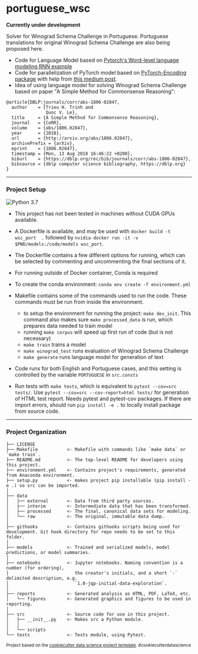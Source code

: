 portuguese_wsc
==============================

**Currently under development**

Solver for Winograd Schema Challenge in Portuguese. Portuguese translations for original Winograd Schema Challenge are also being proposed here.

- Code for Language Model based on [Pytorch's Word-level language modeling RNN example](https://github.com/pytorch/examples/tree/master/word_language_model)
- Code for parallelization of PyTorch model based on [PyTorch-Encoding package](https://github.com/zhanghang1989/PyTorch-Encoding) with help from [this medium post](https://medium.com/huggingface/training-larger-batches-practical-tips-on-1-gpu-multi-gpu-distributed-setups-ec88c3e51255).
- Idea of using language model for solving Winograd Schema Challenge based on paper "A Simple Method for Commonsense Reasoning":
```
@article{DBLP:journals/corr/abs-1806-02847,
  author    = {Trieu H. Trinh and
               Quoc V. Le},
  title     = {A Simple Method for Commonsense Reasoning},
  journal   = {CoRR},
  volume    = {abs/1806.02847},
  year      = {2018},
  url       = {http://arxiv.org/abs/1806.02847},
  archivePrefix = {arXiv},
  eprint    = {1806.02847},
  timestamp = {Mon, 13 Aug 2018 16:46:22 +0200},
  biburl    = {https://dblp.org/rec/bib/journals/corr/abs-1806-02847},
  bibsource = {dblp computer science bibliography, https://dblp.org}
}
```

----

### Project Setup

![Python 3.7](https://upload.wikimedia.org/wikipedia/commons/thumb/f/fc/Blue_Python_3.7_Shield_Badge.svg/76px-Blue_Python_3.7_Shield_Badge.svg.png)

- This project has not been tested in machines without CUDA GPUs available.

- A Dockerfile is available, and may be used with `docker build -t wsc_port  .` followed by `nvidia-docker run -it -v $PWD/models:/code/models wsc_port`.

- The Dockerfile contains a few different options for running, which can be selected by commenting and uncommenting the final sections of it.

- For running outside of Docker container, Conda is required

- To create the conda environment: `conda env create -f environment.yml`

- Makefile contains some of the commands used to run the code. These commands must be run from inside the environment.

    - to setup the environment for running the project: `make dev_init`. This command also makes sure `make processed_data` is run, which prepares data needed to train model
    - running `make corpus` will speed up first run of code (but is not necessary)
    - `make train` trains a model
    - `make winograd_test` runs evaluation of Winograd Schema Challenge
    - `make generate` runs language model for generation of text
    
- Code runs for both English and Portuguese cases, and this setting is controlled by the variable `PORTUGUESE` in `src.consts`

- Run tests with `make tests`, which is equivalent to `pytest --cov=src tests/`. Use `pytest --cov=src --cov-report=html tests/` for generation of HTML test report. Needs pytest and pytest-cov packages. If there are import errors, should run `pip install -e .` to locally install package from source code.

----


### Project Organization

    ├── LICENSE
    ├── Makefile           <- Makefile with commands like `make data` or `make train`.
    ├── README.md          <- The top-level README for developers using this project.
    ├── environment.yml    <- Contains project's requirements, generated from Anaconda environment.
    ├── setup.py           <- makes project pip installable (pip install -e .) so src can be imported.
    │
    ├── data
    │   ├── external       <- Data from third party sources.
    │   ├── interim        <- Intermediate data that has been transformed.
    │   ├── processed      <- The final, canonical data sets for modeling.
    │   └── raw            <- The original, immutable data dump.
    │
    ├── githooks           <- Contains githooks scripts being used for development. Git hook directory for repo needs to be set to this folder.
    │
    ├── models             <- Trained and serialized models, model predictions, or model summaries.
    │
    ├── notebooks          <- Jupyter notebooks. Naming convention is a number (for ordering),
    │                         the creator's initials, and a short `-` delimited description, e.g.
    │                         `1.0-jqp-initial-data-exploration`.
    │
    ├── reports            <- Generated analysis as HTML, PDF, LaTeX, etc.
    │   └── figures        <- Generated graphics and figures to be used in reporting.
    │
    ├── src                <- Source code for use in this project.
    │   ├── __init__.py    <- Makes src a Python module.
    │   │
    │   └── scripts           
    └── tests              <- Tests module, using Pytest.

<p><small>Project based on the <a target="_blank" href="https://drivendata.github.io/cookiecutter-data-science/">cookiecutter data science project template</a>. #cookiecutterdatascience</small></p>
